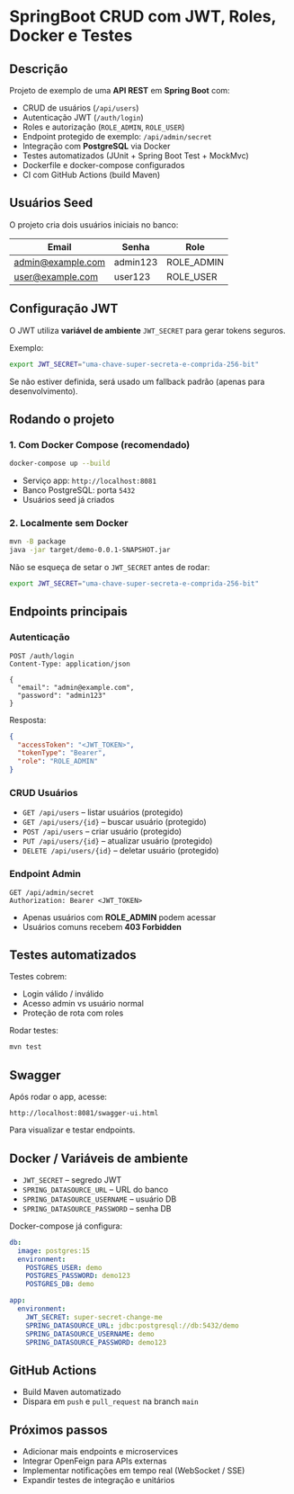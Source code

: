 
# SpringBoot CRUD com JWT, Roles, Docker e Testes

## Descrição
Projeto de exemplo de uma **API REST** em **Spring Boot** com:

- CRUD de usuários (`/api/users`)  
- Autenticação JWT (`/auth/login`)  
- Roles e autorização (`ROLE_ADMIN`, `ROLE_USER`)  
- Endpoint protegido de exemplo: `/api/admin/secret`  
- Integração com **PostgreSQL** via Docker  
- Testes automatizados (JUnit + Spring Boot Test + MockMvc)  
- Dockerfile e docker-compose configurados  
- CI com GitHub Actions (build Maven)

## Usuários Seed

O projeto cria dois usuários iniciais no banco:

| Email | Senha | Role |
|-------|-------|------|
| admin@example.com | admin123 | ROLE_ADMIN |
| user@example.com | user123 | ROLE_USER |

## Configuração JWT

O JWT utiliza **variável de ambiente** `JWT_SECRET` para gerar tokens seguros.  

Exemplo:

```bash
export JWT_SECRET="uma-chave-super-secreta-e-comprida-256-bit"
```

Se não estiver definida, será usado um fallback padrão (apenas para desenvolvimento).

## Rodando o projeto

### 1. Com Docker Compose (recomendado)

```bash
docker-compose up --build
```

- Serviço app: `http://localhost:8081`
- Banco PostgreSQL: porta `5432`
- Usuários seed já criados

### 2. Localmente sem Docker

```bash
mvn -B package
java -jar target/demo-0.0.1-SNAPSHOT.jar
```

Não se esqueça de setar o `JWT_SECRET` antes de rodar:

```bash
export JWT_SECRET="uma-chave-super-secreta-e-comprida-256-bit"
```

## Endpoints principais

### Autenticação

```http
POST /auth/login
Content-Type: application/json

{
  "email": "admin@example.com",
  "password": "admin123"
}
```

Resposta:

```json
{
  "accessToken": "<JWT_TOKEN>",
  "tokenType": "Bearer",
  "role": "ROLE_ADMIN"
}
```

### CRUD Usuários

- `GET /api/users` – listar usuários (protegido)
- `GET /api/users/{id}` – buscar usuário (protegido)
- `POST /api/users` – criar usuário (protegido)
- `PUT /api/users/{id}` – atualizar usuário (protegido)
- `DELETE /api/users/{id}` – deletar usuário (protegido)

### Endpoint Admin

```http
GET /api/admin/secret
Authorization: Bearer <JWT_TOKEN>
```

- Apenas usuários com **ROLE_ADMIN** podem acessar
- Usuários comuns recebem **403 Forbidden**

## Testes automatizados

Testes cobrem:

- Login válido / inválido
- Acesso admin vs usuário normal
- Proteção de rota com roles

Rodar testes:

```bash
mvn test
```

## Swagger

Após rodar o app, acesse:

```
http://localhost:8081/swagger-ui.html
```

Para visualizar e testar endpoints.

## Docker / Variáveis de ambiente

- `JWT_SECRET` – segredo JWT
- `SPRING_DATASOURCE_URL` – URL do banco
- `SPRING_DATASOURCE_USERNAME` – usuário DB
- `SPRING_DATASOURCE_PASSWORD` – senha DB

Docker-compose já configura:

```yaml
db:
  image: postgres:15
  environment:
    POSTGRES_USER: demo
    POSTGRES_PASSWORD: demo123
    POSTGRES_DB: demo

app:
  environment:
    JWT_SECRET: super-secret-change-me
    SPRING_DATASOURCE_URL: jdbc:postgresql://db:5432/demo
    SPRING_DATASOURCE_USERNAME: demo
    SPRING_DATASOURCE_PASSWORD: demo123
```

## GitHub Actions

- Build Maven automatizado
- Dispara em `push` e `pull_request` na branch `main`

## Próximos passos

- Adicionar mais endpoints e microservices
- Integrar OpenFeign para APIs externas
- Implementar notificações em tempo real (WebSocket / SSE)
- Expandir testes de integração e unitários
